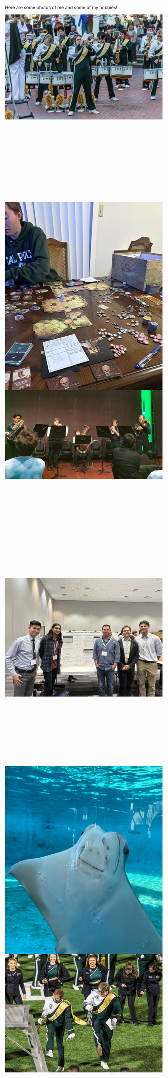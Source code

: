 

Here are some photos of me and some of my hobbies!

<div class="masonry">
    <img src="static/assets/img/trumpet_solo_1.jpg" alt="Trumpet Solo 1" title="I was a section leader for the Cal Poly Mustang Band. This is me playing a solo for our performance at the Lunar New Year parade in San Francisco."/>
    <img src="static/assets/img/gloomhaven.jpg" alt="Gloomhaven" title="One of the larger board games I like to play with my friends called Gloomhaven."/>
    <img src="static/assets/img/brass_quintet.JPG" alt="Brass Quintet" title="Me alongside the Cal Poly brass quintet performing Anthony DiLorenzo's *Fire Dance*."/>
    <img src="static/assets/img/jmm_poster.jpg" alt="JMM Poster" title="My research group, research advisor and me and presenting our work at the 2024 JMM conference in San Francisco."/>
    <img src="static/assets/img/ray.jpg" alt="Cool Ray" title="A cute Ray I saw at the Aquarium of the Pacific in Long Beach."/>
    <img src="static/assets/img/me_and_nick_mustang_band.JPG" alt="Mustang Band" title="This is me and a friend furiously dancing during one of our Mustang Band postgame performances."/>
</div>

<style>
  .masonry {
    display: grid;
    grid-template-columns: repeat(auto-fill, minmax(300px, 1fr)); /* Creates flexible columns */
    grid-auto-rows: 10px; /* Base row height */
    gap: 10px; /* Space between images */
  }

  .masonry img {
    width: 100%;
    height: auto;
    grid-row: span 30; /* Spanning images over rows */
  }
</style>


